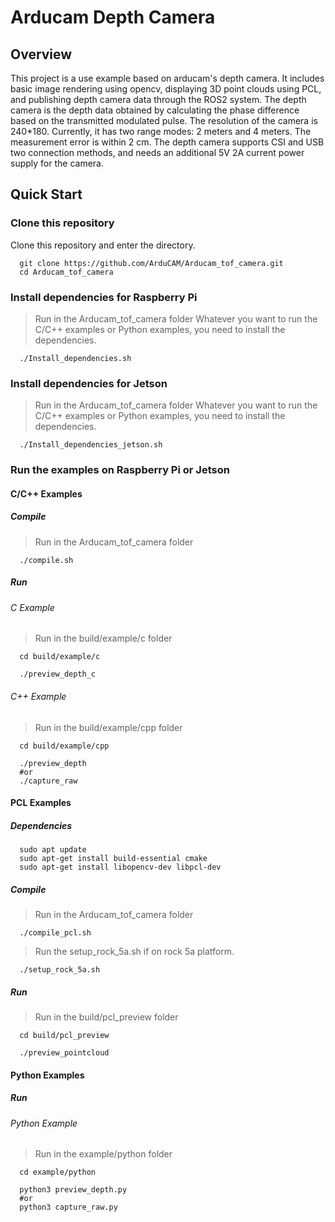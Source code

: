 # Arducam Depth Camera

## Overview

This project is a use example based on arducam's depth camera. It includes basic image rendering using opencv, displaying 3D point clouds using PCL, and publishing depth camera data through the ROS2 system.
The depth camera is the depth data obtained by calculating the phase difference based on the transmitted modulated pulse. The resolution of the camera is 240*180. Currently, it has two range modes: 2 meters and 4 meters. The measurement error is within 2 cm.
The depth camera supports CSI and USB two connection methods, and needs an additional 5V 2A current power supply for the camera.

## Quick Start

### Clone this repository

Clone this repository and enter the directory.

```shell
  git clone https://github.com/ArduCAM/Arducam_tof_camera.git
  cd Arducam_tof_camera
```

### Install dependencies for Raspberry Pi

> Run in the Arducam_tof_camera folder
> Whatever you want to run the C/C++ examples or Python examples, you need to install the dependencies.

```shell
  ./Install_dependencies.sh
```

### Install dependencies for Jetson

> Run in the Arducam_tof_camera folder
> Whatever you want to run the C/C++ examples or Python examples, you need to install the dependencies.

```shell
  ./Install_dependencies_jetson.sh
```

### Run the examples on Raspberry Pi or Jetson

#### C/C++ Examples

##### Compile

> Run in the Arducam_tof_camera folder

```shell
  ./compile.sh
```

##### Run

###### C Example

> Run in the build/example/c folder

```shell
  cd build/example/c
```

```shell
  ./preview_depth_c
```

###### C++ Example

> Run in the build/example/cpp folder

```shell
  cd build/example/cpp
```

```shell
  ./preview_depth
  #or
  ./capture_raw
```

#### PCL Examples

##### Dependencies

```Shell
  sudo apt update
  sudo apt-get install build-essential cmake 
  sudo apt-get install libopencv-dev libpcl-dev
```

##### Compile

> Run in the Arducam_tof_camera folder

```shell
  ./compile_pcl.sh
```

> Run the setup_rock_5a.sh if on rock 5a platform.

```shell
  ./setup_rock_5a.sh
```

##### Run

> Run in the build/pcl_preview folder

```shell
  cd build/pcl_preview
```

```shell
  ./preview_pointcloud
```

#### Python Examples

##### Run

###### Python Example

> Run in the example/python folder

```shell
  cd example/python
```

```shell
  python3 preview_depth.py
  #or
  python3 capture_raw.py
```